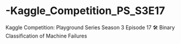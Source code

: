 # -Kaggle_Competition_PS_S3E17
Kaggle Competition: Playground Series Season 3 Episode 17 🛠 Binary Classification of Machine Failures
